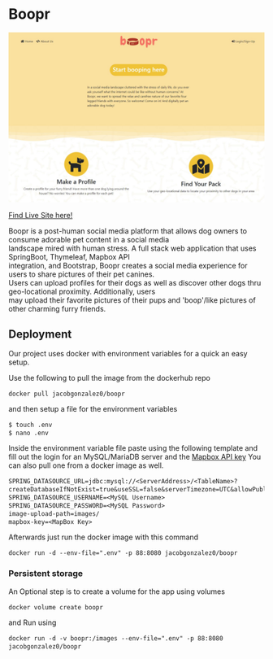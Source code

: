 # Boopr

![screenshot](https://github.com/Boopr/Boopr/blob/main/gitimages/001.jpg?raw=true)

[Find Live Site here!](https://boopr.dog)

Boopr is a post-human social media platform that allows dog owners to consume adorable pet content in a social media  
landscape mired with human stress. A full stack web application that uses SpringBoot, Thymeleaf, Mapbox API  
integration, and Bootstrap, Boopr creates a social media experience for users to share pictures of their pet canines.  
Users can upload profiles for their dogs as well as discover other dogs thru geo-locational proximity. Additionally, users  
may upload their favorite pictures of their pups and 'boop'/like pictures of other charming furry friends.

## Deployment

Our project uses docker with environment variables for a quick an easy setup. 

Use the following to pull the image from the dockerhub repo

    docker pull jacobgonzalez0/boopr
and then setup a file for the environment variables

    $ touch .env
    $ nano .env
Inside the environment variable file paste using the following template and fill out the login for an MySQL/MariaDB server and the [Mapbox API key](https://docs.mapbox.com/mapbox-gl-js/api/)
You can also pull one from a docker image as well.
	    
    SPRING_DATASOURCE_URL=jdbc:mysql://<ServerAddress>/<TableName>?createDatabaseIfNotExist=true&useSSL=false&serverTimezone=UTC&allowPublicKeyRetrieval=true
    SPRING_DATASOURCE_USERNAME=<MySQL Username>
    SPRING_DATASOURCE_PASSWORD=<MySQL Password>
    image-upload-path=images/
    mapbox-key=<MapBox Key>


Afterwards just run the docker image with this command

    docker run -d --env-file=".env" -p 88:8080 jacobgonzalez0/boopr

### Persistent storage

An Optional step is to create a volume for the app using volumes

```
docker volume create boopr
```
and Run using 

    docker run -d -v boopr:/images --env-file=".env" -p 88:8080 jacobgonzalez0/boopr

